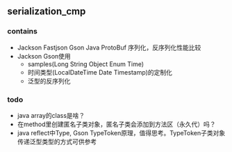 ## serialization_cmp

### contains

* Jackson Fastjson Gson Java ProtoBuf 序列化，反序列化性能比较
* Jackson Gson使用
    * samples(Long String Object Enum Time)
    * 时间类型(LocalDateTime Date Timestamp)的定制化
    * 泛型的反序列化

### todo

* java array的class是啥？
* 在method里创建匿名子类对象，匿名子类会添加到方法区（永久代）吗？
* java reflect中Type, Gson TypeToken原理，值得思考。TypeToken子类对象传递泛型类型的方式可供参考

